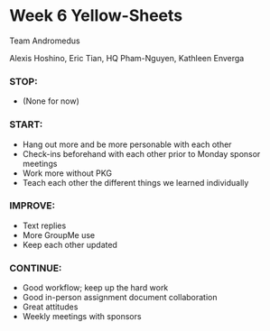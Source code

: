 # Week 6 Yellow-Sheets

Team Andromedus

Alexis Hoshino, Eric Tian, HQ Pham-Nguyen, Kathleen Enverga

### STOP:
+ (None for now)

### START:
+ Hang out more and be more personable with each other
+ Check-ins beforehand with each other prior to Monday sponsor meetings
+ Work more without PKG 
+ Teach each other the different things we learned individually

### IMPROVE:
+ Text replies
+ More GroupMe use
+ Keep each other updated

### CONTINUE:
+ Good workflow; keep up the hard work
+ Good in-person assignment document collaboration
+ Great attitudes
+ Weekly meetings with sponsors
